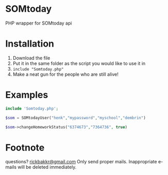 # SOMtoday
PHP wrapper for SOMtoday api

Installation
============
1. Download the file
2. Put it in the same folder as the script you would like to use it in
3. ``include "Somtoday.php"``
4. Make a neat gun for the people who are still alive!

Examples
===========
```PHP
include 'Somtoday.php';

$som = SOMtodayUser("henk","mypassword","myschool","dembrin")

$som->changeHomeworkStatus("6374673","7364736", true)
```

Footnote
=========
questions? rickbakkr@gmail.com
Only send proper mails. Inappropriate e-mails will be deleted immediately.
